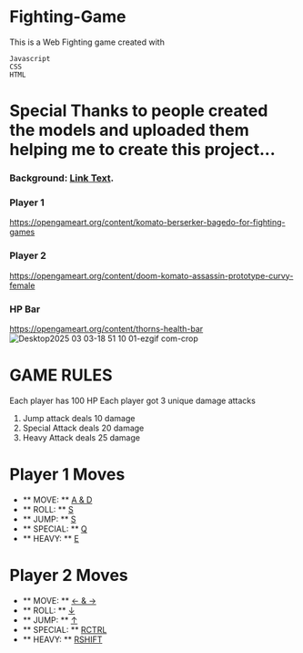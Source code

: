 # Fighting-Game
This is a Web Fighting game created with 
```
Javascript
CSS
HTML
```
# Special Thanks to people created the models and uploaded them helping me to create this project...
### Background: [Link Text](#https://opengameart.org/content/cyberpunk-street-environment).
### Player 1
https://opengameart.org/content/komato-berserker-bagedo-for-fighting-games
### Player 2
https://opengameart.org/content/doom-komato-assassin-prototype-curvy-female
### HP Bar
https://opengameart.org/content/thorns-health-bar
![Desktop2025 03 03-18 51 10 01-ezgif com-crop](https://github.com/user-attachments/assets/ce3a3e80-62cb-4051-be21-06b1dad59bad)
# GAME RULES
Each player has 100 HP
Each player got 3 unique damage attacks
1. Jump attack deals 10 damage
2. Special Attack deals 20 damage
3. Heavy Attack deals 25 damage

# Player 1 Moves
- ** MOVE: **  <ins> A & D </ins>
- ** ROLL: **  <ins> S </ins>
- ** JUMP: **  <ins> S </ins>
- ** SPECIAL: **  <ins> Q </ins>
- ** HEAVY: **  <ins> E </ins>
# Player 2 Moves
- ** MOVE: **  <ins> ← & → </ins>
- ** ROLL: **  <ins> ↓ </ins>
- ** JUMP: **  <ins> ↑ </ins>
- ** SPECIAL: **  <ins> RCTRL </ins>
- ** HEAVY: **  <ins> RSHIFT </ins>
